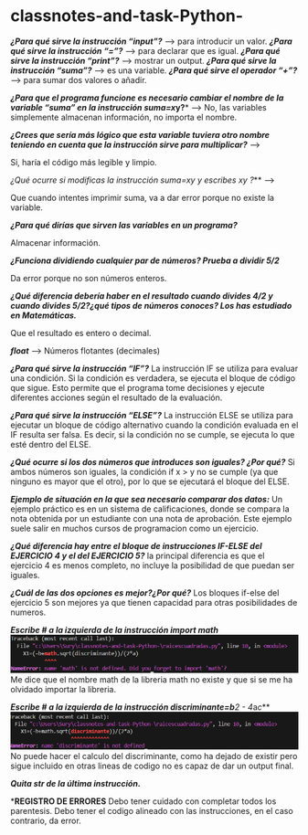 # classnotes-and-task-Python-

***¿Para qué sirve la instrucción “input”?*** --> para introducir un valor.
***¿Para qué sirve la instrucción “=”?*** --> para declarar que es igual.
***¿Para qué sirve la instrucción “print”?*** --> mostrar un output.
***¿Para qué sirve la instrucción “suma”?*** --> es una variable.
***¿Para qué sirve el operador “+”?*** --> para sumar dos valores o añadir.


***¿Para que el programa funcione es necesario cambiar el nombre de la variable “suma” en la instrucción suma=x*y?*** -->
No, las variables simplemente almacenan información, no importa el nombre.



***¿Crees que sería más lógico que esta variable tuviera otro nombre teniendo en cuenta que la instrucción sirve para multiplicar?*** -->

Si, haría el código más legible y limpio.

***¿Qué ocurre si modificas la instrucción suma=x*y y escribes x*y ?*** -->

Que cuando intentes imprimir suma, va a dar error porque no existe la variable.

***¿Para qué dirías que sirven las variables en un programa?***

Almacenar información.

***¿Funciona dividiendo cualquier par de números? Prueba a dividir 5/2***

Da error porque no son números enteros.

***¿Qué diferencia debería haber en el resultado cuando divides 4/2 y cuando divides
5/2?¿qué tipos de números conoces? Los has estudiado en Matemáticas.***

Que el resultado es entero o decimal.

***float*** --> Números flotantes (decimales)

***¿Para qué sirve la instrucción “IF”?***
La instrucción IF se utiliza para evaluar una condición. Si la condición es verdadera, se ejecuta el bloque de código que sigue. Esto permite que el programa tome decisiones y ejecute diferentes acciones según el resultado de la evaluación.

***¿Para qué sirve la instrucción “ELSE”?***
La instrucción ELSE se utiliza para ejecutar un bloque de código alternativo cuando la condición evaluada en el IF resulta ser falsa. Es decir, si la condición no se cumple, se ejecuta lo que esté dentro del ELSE.

***¿Qué ocurre si los dos números que introduces son iguales? ¿Por qué?***
Si ambos números son iguales, la condición if x > y no se cumple (ya que ninguno es mayor que el otro), por lo que se ejecutará el bloque del ELSE.

***Ejemplo de situación en la que sea necesario comparar dos datos:***
Un ejemplo práctico es en un sistema de calificaciones, donde se compara la nota obtenida por un estudiante con una nota de aprobación. Este ejemplo suele salir en muchos cursos de programacion como un ejercicio. 

***¿Qué diferencia hay entre el bloque de instrucciones IF-ELSE del EJERCICIO 4 y el del EJERCICIO 5?***
la principal diferencia es que el ejercicio 4 es menos completo, no incluye la posibilidad de que puedan ser iguales.

***¿Cuál de las dos opciones es mejor?¿Por qué?***
Los bloques if-else del ejercicio 5 son mejores ya que tienen capacidad para otras posibilidades de numeros.

***Escribe # a la izquierda de la instrucción import math***
![alt text](image.png)
Me dice que el nombre math de la libreria math no existe y que si se me ha olvidado importar la libreria.

***Escribe # a la izquierda de la instrucción discriminante=b**2 - 4*a*c***
![alt text](image-1.png)
No puede hacer el calculo del discriminante, como ha dejado de existir pero sigue incluido en otras lineas de codigo no es capaz de dar un output final.

***Quita str de la última instrucción.***


***REGISTRO DE ERRORES**
Debo tener cuidado con completar todos los parentesis.
Debo tener el codigo alineado con las instrucciones, en el caso contrario, da error.

